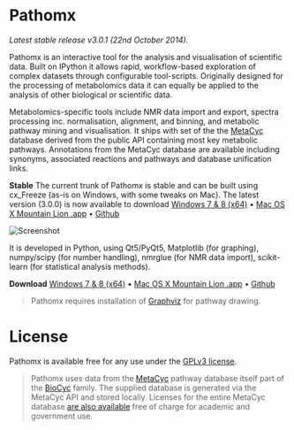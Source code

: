 # Pathomx

*Latest stable release v3.0.1 (22nd October 2014).*

Pathomx is an interactive tool for the analysis and visualisation of scientific data.
Built on IPython it allows rapid, workflow-based exploration of complex datasets through
configurable tool-scripts. Originally designed for the processing of metabolomics data
it can equally be applied to the analysis of other biological or scientific data.

Metabolomics-specific tools include NMR data import and export, spectra processing inc. normalisation, alignment,
and binning, and metabolic pathway mining and visualisation. It ships with set of the the [MetaCyc][metacyc] database
derived from the public API containing most key metabolic pathways. Annotations from the MetaCyc database are
available including synonyms, associated reactions and pathways and database unification links.

**Stable** The current trunk of Pathomx is stable and can be built using cx_Freeze (as-is on Windows, with some tweaks on Mac). The latest version (3.0.0) is now available to download
[Windows 7 & 8 (x64)][pathomx-windows] &bull; [Mac OS X Mountain Lion .app][pathomx-mac] &bull; [Github][pathomx-github]

![Screenshot](http://pathomx.org/images/software/pathomx/annotation_demo.png)

It is developed in Python, using Qt5/PyQt5, Matplotlib (for graphing), numpy/scipy (for number handling), nmrglue (for NMR data import), scikit-learn (for statistical analysis methods).

**Download** [Windows 7 & 8 (x64)][pathomx-windows] &bull; [Mac OS X Mountain Lion .app][pathomx-mac] &bull; [Github][pathomx-github]

> Pathomx requires installation of [Graphviz][graphviz] for pathway drawing.

# License

Pathomx is available free for any use under the [GPLv3 license](http://www.gnu.org/licenses/gpl.html).

> Pathomx uses data from the [MetaCyc](http://metacyc.org) pathway database itself part of
the [BioCyc](http://biocyc.org) family. The supplied database is generated via the 
MetaCyc API and stored locally. Licenses for the entire MetaCyc database
[are also available](http://metacyc.org/contact.shtml) free of charge for academic
and government use.

 [pathomx-github]: https://github.com/pathomx/pathomx
 [pathomx-github-issues]: https://github.com/pathomx/pathomx/issues
 [metacyc]: http://metacyc.org
 [pathomx-mac]: http://download.pathomx.org/Pathomx-latest.dmg
 [pathomx-windows]: http://download.pathomx.org/Pathomx-latest.exe
 [graphviz]: http://www.graphviz.org/
 
